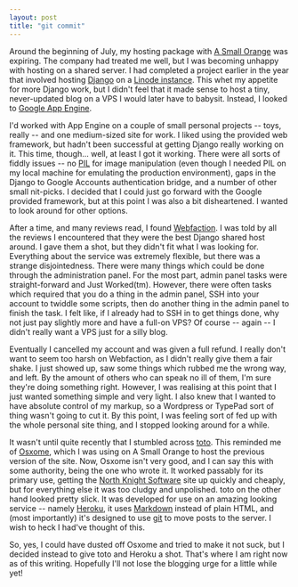 ```yaml
---
layout: post
title: "git commit"
---
```


Around the beginning of July, my hosting package with [A Small Orange](http://www.asmallorange.com/) was expiring. The company had treated me well, but I was becoming unhappy with hosting on a shared server. I had completed a project earlier in the year that involved hosting [Django](http://www.djangoproject.com/) on a [Linode instance](http://www.linode.com/). This whet my appetite for more Django work, but I didn't feel that it made sense to host a tiny, never-updated blog on a VPS I would later have to babysit. Instead, I looked to [Google App Engine](http://code.google.com/appengine/).

I'd worked with App Engine on a couple of small personal projects -- toys, really -- and one medium-sized site for work. I liked using the provided web framework, but hadn't been successful at getting Django really working on it. This time, though... well, at least I got it working. There were all sorts of fiddly issues -- no [PIL](http://www.pythonware.com/products/pil/) for image manipulation (even though I needed PIL on my local machine for emulating the production environment), gaps in the Django to Google Accounts authentication bridge, and a number of other small nit-picks. I decided that I could just go forward with the Google provided framework, but at this point I was also a bit disheartened. I wanted to look around for other options.

After a time, and many reviews read, I found [Webfaction](http://www.webfaction.com/). I was told by all the reviews I encountered that they were the best Django shared host around. I gave them a shot, but they didn't fit what I was looking for. Everything about the service was extremely flexible, but there was a strange disjointedness. There were many things which could be done through the administration panel. For the most part, admin panel tasks were straight-forward and Just Worked(tm). However, there were often tasks which required that you do a thing in the admin panel, SSH into your account to twiddle some scripts, then do another thing in the admin panel to finish the task. I felt like, if I already had to SSH in to get things done, why not just pay slightly more and have a full-on VPS? Of course -- again -- I didn't really want a VPS just for a silly blog.

Eventually I cancelled my account and was given a full refund. I really don't want to seem too harsh on Webfaction, as I didn't really give them a fair shake. I just showed up, saw some things which rubbed me the wrong way, and left. By the amount of others who can speak no ill of them, I'm sure they're doing something right. However, I was realising at this point that I just wanted something simple and very light. I also knew that I wanted to have absolute control of my markup, so a Wordpress or TypePad sort of thing wasn't going to cut it. By this point, I was feeling sort of fed up with the whole personal site thing, and I stopped looking around for a while.

It wasn't until quite recently that I stumbled across [toto](http://cloudhead.io/toto). This reminded me of [Osxome](http://northknight.ca/software/osxome/), which I was using on A Small Orange to host the previous version of the site. Now, Osxome isn't very good, and I can say this with some authority, being the one who wrote it. It worked passably for its primary use, getting the [North Knight Software](http://northknight.ca/) site up quickly and cheaply, but for everything else it was too cludgy and unpolished. toto on the other hand looked pretty slick. It was developed for use on an amazing looking service -- namely [Heroku](http://heroku.com/), it uses [Markdown](http://daringfireball.net/projects/markdown/) instead of plain HTML, and (most importantly) it's designed to use [git](http://git-scm.com/) to move posts to the server. I wish to heck I had've thought of this.

So, yes, I could have dusted off Osxome and tried to make it not suck, but I decided instead to give toto and Heroku a shot. That's where I am right now as of this writing. Hopefully I'll not lose the blogging urge for a little while yet!
